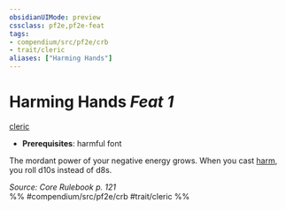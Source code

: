 ```yaml
---
obsidianUIMode: preview
cssclass: pf2e,pf2e-feat
tags:
- compendium/src/pf2e/crb
- trait/cleric
aliases: ["Harming Hands"]
---
```

# Harming Hands  *Feat 1*  
[cleric](Reference/Rules/Traits/cleric.md "Cleric Class Trait")  

- **Prerequisites**: harmful font

The mordant power of your negative energy grows. When you cast [harm](harm.md), you roll d10s instead of d8s.

*Source: Core Rulebook p. 121*  
%% #compendium/src/pf2e/crb #trait/cleric %%